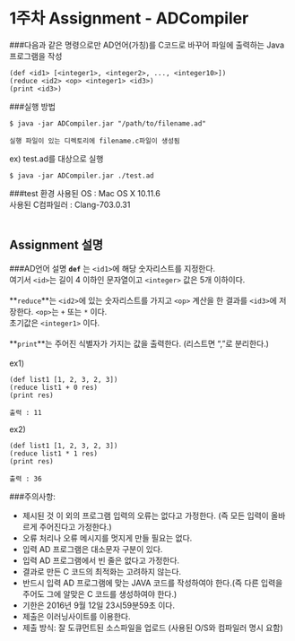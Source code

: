 # 1주차 Assignment - ADCompiler

###다음과 같은 명령으로만 AD언어(가칭)를 C코드로 바꾸어 파일에 출력하는 Java 프로그램을 작성

```
(def <id1> [<integer1>, <integer2>, ..., <integer10>])
(reduce <id2> <op> <integer1> <id3>)
(print <id3>)
```

###실행 방법
```
$ java -jar ADCompiler.jar "/path/to/filename.ad"

실행 파일이 있는 디렉토리에 filename.c파일이 생성됨
```
ex) test.ad를 대상으로 실행
```
$ java -jar ADCompiler.jar ./test.ad
```
###test 환경
사용된 OS : Mac OS X 10.11.6 <br />
사용된 C컴파일러 : Clang-703.0.31 <br /> <br />

Assignment 설명 
--------
###AD언어 설명
**`def`** 는 `<id1>`에 해당 숫자리스트를 지정한다.<br />
여기서 `<id>`는 길이 4 이하인 문자열이고 `<integer>` 값은 5개 이하이다.<br /><br />
**`reduce`**는 `<id2>`에 있는 숫자리스트를 가지고 `<op>` 계산을 한 결과를 `<id3>`에 저장한다. `<op>`는 `+` 또는 `*` 이다.<br />
초기값은 `<integer1>` 이다.<br /><br />
**`print`**는 주어진 식별자가 가지는 값을 출력한다. (리스트면 “,”로 분리한다.)<br /><br />
ex1)<br />
```
(def list1 [1, 2, 3, 2, 3])
(reduce list1 + 0 res)
(print res)

출력 : 11
```
ex2)<br />
```
(def list1 [1, 2, 3, 2, 3])
(reduce list1 * 1 res)
(print res)

출력 : 36
```

###주의사항:
- 제시된 것 이 외의 프로그램 입력의 오류는 없다고 가정한다. (즉 모든 입력이 올바르게 주어진다고 가정한다.)
- 오류 처리나 오류 메시지를 멋지게 만들 필요는 없다.
- 입력 AD 프로그램은 대소문자 구분이 있다.
- 입력 AD 프로그램에서 빈 줄은 없다고 가정한다.
- 결과로 만든 C 코드의 최적화는 고려하지 않는다.
- 반드시 입력 AD 프로그램에 맞는 JAVA 코드를 작성하여야 한다.(즉 다른 입력을 주어도 그에 알맞은 C 코드를 생성하여야 한다.)
- 기한은 2016년 9월 12일 23시59분59초 이다.
- 제출은 이러닝사이트를 이용한다.
- 제출 방식: 잘 도큐먼트된 소스파일을 업로드 (사용된 O/S와 컴파일러 명시 요함)
